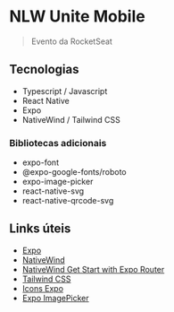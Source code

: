 # NLW Unite Mobile

> Evento da RocketSeat

## Tecnologias

- Typescript / Javascript
- React Native
- Expo
- NativeWind / Tailwind CSS

### Bibliotecas adicionais

- expo-font
- @expo-google-fonts/roboto
- expo-image-picker
- react-native-svg
- react-native-qrcode-svg

## Links úteis

- [Expo](https://expo.dev/)
- [NativeWind](https://www.nativewind.dev/)
- [NativeWind Get Start with Expo Router](https://www.nativewind.dev/v4/getting-started/expo-router)
- [Tailwind CSS](https://tailwindcss.com/)
- [Icons Expo](https://icons.expo.fyi/Index)
- [Expo ImagePicker](https://docs.expo.dev/versions/latest/sdk/imagepicker/)
